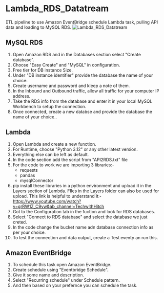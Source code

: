# Lambda_RDS_Datatream
ETL pipeline to use Amazon EventBridge schedule Lambda task, pulling API data and loading to MySQL RDS.
![Lambda_RDS_Datatream](https://github.com/user-attachments/assets/f46da575-5f26-4777-8223-64b84f080c34)

## MySQL RDS
1. Open Amazon RDS and in the Databases section select "Create database".
2. Choose "Easy Create" and "MySQL" in configuration.
3. Free tier for DB instance Size.
4. Under "DB instance identifier" provide the database the name of your choice.
5. Create username and password and kleep a note of them.
6. In the Inbound and Outbound traffic, allow all traffic for your computer IP address.
7. Take the RDS info from the database and enter it in your local MySQL Workbench to setup the connection.
8. Once connected, create a new databse and provide the database the name of your choice..

## Lambda
1. Open Lambda and create a new function.
2. For Runtime, choose "Python 3.12" or any other latest version.
3. Everything else can be left as default.
4. In the code section add the script from "API2RDS.txt" file
5. For the code to work we are importing 3 libraries:-
   - requests
   - pandas
   - mysqlConnector
6. pip install these libraries in a python environment and upload it in the Layers section of Lambda.
   FIles in the Layers folder can also be used for upload.
   This link is helpful to understand it:-
   https://www.youtube.com/watch?v=grRW1Z_C9vw&ab_channel=TechwithHitch
7. Got to the Configuration tab in the fuction and look for RDS databases.
8. Select "Connect to RDS database" and select the database we just creted.
9. In the code change the bucket name adn database connection info as per your choice.
10. To test the connection and data output, create a Test eventy an run this.

## Amazon EventBridge
1. To schedule this task open Amazon EventBridge.
2. Create schedule using "Eventbridge Schedule".
3. Give it some name and description.
4. Select "Recurring schedule" under Schedule pattern.
5. And then based on your prefernce you can schedule the task.
